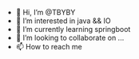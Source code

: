 - 👋 Hi, I’m @TBYBY
- 👀 I’m interested in java && IO
- 🌱 I’m currently learning springboot
- 💞️ I’m looking to collaborate on ...
- 📫 How to reach me 

<!---
TBYBY/TBYBY is a ✨ special ✨ repository because its `README.md` (this file) appears on your GitHub profile.
You can click the Preview link to take a look at your changes.
--->
